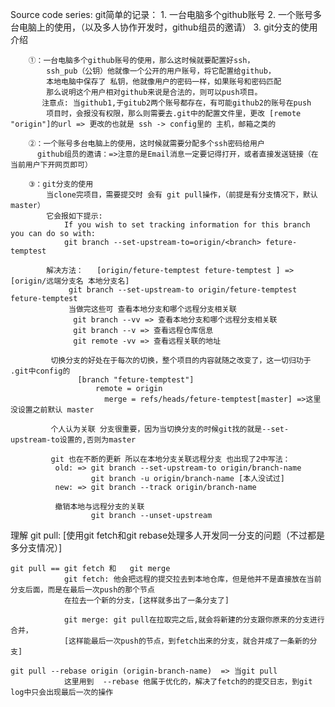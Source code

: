 
 Source code series:
    git简单的记录：
        1. 一台电脑多个github账号
        2. 一个账号多台电脑上的使用，（以及多人协作开发时，github组员的邀请）
        3. git分支的使用介绍

        ①：一台电脑多个github账号的使用，那么这时候就要配置好ssh，
            ssh_pub（公钥）他就像一个公开的用户账号，将它配置给github，
            本地电脑中保存了 私钥，他就像用户的密码一样，如果账号和密码匹配
            那么说明这个用户相对github来说是合法的，则可以push项目。
           注意点: 当github1,于gitub2两个账号都存在，有可能github2的账号在push
            项目时，会报没有权限，那么则需要去.git中的配置文件里，更改 [remote "origin"]的url => 更改的也就是 ssh -> config里的 主机，邮箱之类的           

        ②：一个账号多台电脑上的使用，这时候就需要分配多个ssh密码给用户   
          github组员的邀请：=>注意的是Email消息一定要记得打开，或者直接发送链接（在当前用户下开网页即可）

        ③：git分支的使用  
            当clone完项目，需要提交时 会有 git pull操作，（前提是有分支情况下，默认master）
            它会报如下提示:
                If you wish to set tracking information for this branch you can do so with:
                git branch --set-upstream-to=origin/<branch> feture-temptest

            解决方法：   [origin/feture-temptest feture-temptest ] => [origin/远端分支名 本地分支名]
                 git branch --set-upstream-to origin/feture-temptest feture-temptest  
                 当做完这些可 查看本地分支和哪个远程分支相关联           
                  git branch --vv => 查看本地分支和哪个远程分支相关联
                  git branch --v => 查看远程仓库信息
                  git remote -vv => 查看远程关联的地址

             切换分支的好处在于每次的切换，整个项目的内容就随之改变了，这一切归功于 .git中config的
                   [branch "feture-temptest"]
                 	   remote = origin
	                     merge = refs/heads/feture-temptest[master] =>这里没设置之前默认 master

             个人认为关联 分支很重要，因为当切换分支的时候git找的就是--set-upstream-to设置的,否则为master

             git 也在不断的更新 所以在本地分支关联远程分支 也出现了2中写法：
              old: => git branch --set-upstream-to origin/branch-name
                      git branch -u origin/branch-name [本人没试过]
              new: => git branch --track origin/branch-name

              撤销本地与远程分支的关联
                      git branch --unset-upstream


<!-- 简单的 -->
<!-- https://www.cnblogs.com/sjhsszl/p/8708471.html -->
<!-- 详细的 -->
<!-- https://blog.csdn.net/azureternite/article/details/76154807 --> 
<!-- 超详细的 -->
<!-- https://blog.csdn.net/TTKatrina/article/details/79288238 -->
  理解 git pull:  [使用git fetch和git rebase处理多人开发同一分支的问题（不过都是多分支情况）]       

    git pull == git fetch 和   git merge   
                git fetch: 他会把远程的提交拉去到本地仓库，但是他并不是直接放在当前分支后面，而是在最后一次push的那个节点
                在拉去一个新的分支，[这样就多出了一条分支了]

                git merge: git pull在拉取完之后,就会将新建的分支跟你原来的分支进行合并，
                [这样能最后一次push的节点，到fetch出来的分支，就合并成了一条新的分支]

    git pull --rebase origin (origin-branch-name)  => 当git pull 
                这里用到  --rebase 他属于优化的，解决了fetch的的提交日志，到git log中只会出现最后一次的操作
